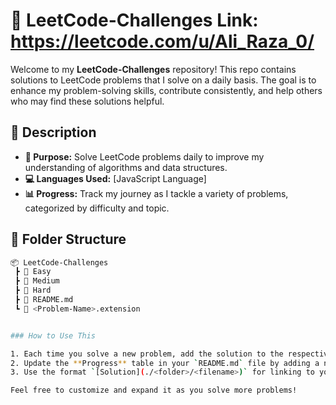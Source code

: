 ﻿# 🚀 LeetCode-Challenges Link: https://leetcode.com/u/Ali_Raza_0/

Welcome to my **LeetCode-Challenges** repository! This repo contains solutions to LeetCode problems that I solve on a daily basis. The goal is to enhance my problem-solving skills, contribute consistently, and help others who may find these solutions helpful.

## 📝 Description

- **🎯 Purpose:** Solve LeetCode problems daily to improve my understanding of algorithms and data structures.
- **💻 Languages Used:** [JavaScript Language] 
- **📊 Progress:** Track my journey as I tackle a variety of problems, categorized by difficulty and topic.

## 📁 Folder Structure

```bash
📦 LeetCode-Challenges
 ┣ 📂 Easy
 ┣ 📂 Medium
 ┣ 📂 Hard
 ┣ 📜 README.md
 ┗ 📜 <Problem-Name>.extension


### How to Use This

1. Each time you solve a new problem, add the solution to the respective folder (`Easy`, `Medium`, or `Hard`).
2. Update the **Progress** table in your `README.md` file by adding a new row with the problem number, title, difficulty, and a link to the solution file.
3. Use the format `[Solution](./<folder>/<filename>)` for linking to your solution files.

Feel free to customize and expand it as you solve more problems!
